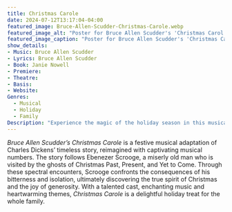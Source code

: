 ```yaml
---
title: Christmas Carole
date: 2024-07-12T13:17:04-04:00
featured_image: Bruce-Allen-Scudder-Christmas-Carole.webp
featured_image_alt: "Poster for Bruce Allen Scudder's 'Christmas Carol' featuring a festive red background with a wreath-adorned logo."
featured_image_caption: "Poster for Bruce Allen Scudder's 'Christmas Carol' featuring a festive red background with a wreath-adorned logo."
show_details: 
- Music: Bruce Allen Scudder
- Lyrics: Bruce Allen Scudder
- Book: Janie Nowell
- Premiere: 
- Theatre: 
- Basis: 
- Website: 
Genres:
  - Musical
  - Holiday
  - Family
Description: "Experience the magic of the holiday season in this musical rendition of the classic tale, infused with joyous songs and heartfelt moments."
---
```

*Bruce Allen Scudder’s Christmas Carole* is a festive musical adaptation of Charles Dickens’ timeless story, reimagined with captivating musical numbers. The story follows Ebenezer Scrooge, a miserly old man who is visited by the ghosts of Christmas Past, Present, and Yet to Come. Through these spectral encounters, Scrooge confronts the consequences of his bitterness and isolation, ultimately discovering the true spirit of Christmas and the joy of generosity. With a talented cast, enchanting music and heartwarming themes, *Christmas Carole* is a delightful holiday treat for the whole family.